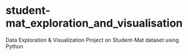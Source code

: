 # student-mat_exploration_and_visualisation
Data Exploration &amp; Visualization Project on Student-Mat dataset using Python
